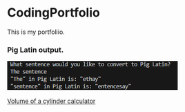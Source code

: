 # CodingPortfolio

This is my portfoliio.

### Pig Latin output.

![alt tag for screen readers](bin/igLatinOutputPay.png)

[Volume of a cylinder calculator](CalcProgram.md)